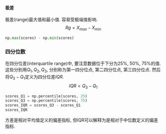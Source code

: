 #### 极差
极差(range)最大值和最小值. 容易受极端值影响.
$$
Rg=X_{max}-X_{min}
$$

```python
np.max(scores) - np.min(scores)
```


### 四分位数

在四分位差(interquartile range)中, 要注意数据位于下分为25%, 50%, 75%的值.这些分别用$Q_1, Q_2, Q_3$, 分别称为第一四分位点, 第二四分位点, 第三四分位点. 然后将$Q_3-Q_1$定义为四分位差$IQR$.
$$
IQR = Q_3 - Q_1
$$



```python
scores_Q1 = np.percentile(scores, 25)
scores_Q3 = np.percentile(scores, 75)
scores_IQR = scores_Q3 - scores_Q1
scores_IQR
```
方差是相对平均值定义的偏差指标, 但IQR可以解释为是相对于中位数定义的偏差指标.
